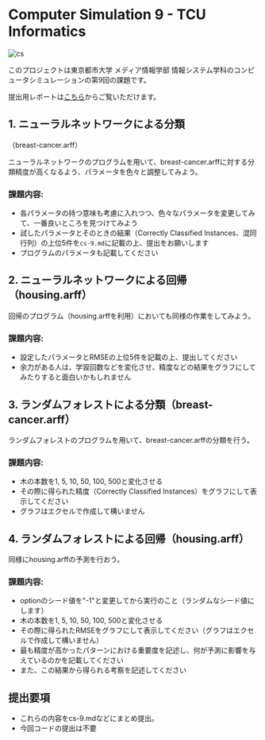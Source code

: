 # Computer Simulation 9 - TCU Informatics

![cs](https://github.com/user-attachments/assets/4fd456a1-5d62-493a-9dfb-7922f71b9efd)

このプロジェクトは東京都市大学 メディア情報学部 情報システム学科のコンピュータシミュレーションの第9回の課題です。

提出用レポートは[こちら](./cs-9.md)からご覧いただけます。

## 1. ニューラルネットワークによる分類
（breast-cancer.arff）

ニューラルネットワークのプログラムを用いて、breast-cancer.arffに対する分類精度が高くなるよう、パラメータを色々と調整してみよう。

### 課題内容: 
- 各パラメータの持つ意味も考慮に入れつつ、色々なパラメータを変更してみて、一番良いところを見つけてみよう
- 試したパラメータとそのときの結果（Correctly Classified Instances、混同行列）の上位5件を`cs-9.md`に記載の上、提出をお願いします
- プログラムのパラメータも記載してください

## 2. ニューラルネットワークによる回帰（housing.arff）

回帰のプログラム（housing.arffを利用）においても同様の作業をしてみよう。

### 課題内容: 
- 設定したパラメータとRMSEの上位5件を記載の上、提出してください
- 余力がある人は、学習回数などを変化させ、精度などの結果をグラフにしてみたりすると面白いかもしれません

## 3. ランダムフォレストによる分類（breast-cancer.arff）

ランダムフォレストのプログラムを用いて、breast-cancer.arffの分類を行う。

### 課題内容: 
- 木の本数を1, 5, 10, 50, 100, 500と変化させる
- その際に得られた精度（Correctly Classified Instances）をグラフにして表示してください
- グラフはエクセルで作成して構いません

## 4. ランダムフォレストによる回帰（housing.arff）

同様にhousing.arffの予測を行おう。

### 課題内容: 
- optionのシード値を"-1"と変更してから実行のこと（ランダムなシード値にします）
- 木の本数を1, 5, 10, 50, 100, 500と変化させる
- その際に得られたRMSEをグラフにして表示してください（グラフはエクセルで作成して構いません）
- 最も精度が高かったパターンにおける重要度を記述し、何が予測に影響を与えているのかを記載してください
- また、この結果から得られる考察を記述してください

## 提出要項

- これらの内容をcs-9.mdなどにまとめ提出。
- 今回コードの提出は不要
